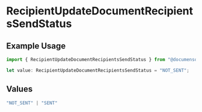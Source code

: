 # RecipientUpdateDocumentRecipientsSendStatus

## Example Usage

```typescript
import { RecipientUpdateDocumentRecipientsSendStatus } from "@documenso/sdk-typescript/models/operations";

let value: RecipientUpdateDocumentRecipientsSendStatus = "NOT_SENT";
```

## Values

```typescript
"NOT_SENT" | "SENT"
```